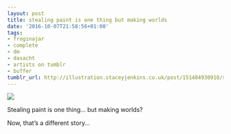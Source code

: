 ```yaml
---
layout: post
title: stealing paint is one thing but making worlds
date: '2016-10-07T21:58:56+01:00'
tags:
- froginajar
- complete
- dm
- dasacht
- artists on tumblr
- buffer
tumblr_url: http://illustration.staceyjenkins.co.uk/post/151484930918/stealing-paint-is-one-thing-but-making-worlds
---
```

 ![](/tumblr_files/tumblr_oep3m8EXhz1v28ub8o1_640.jpg)  

Stealing paint is one thing… but making worlds?

Now, that’s a different story…

